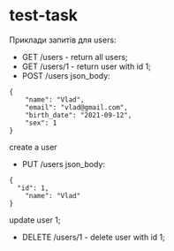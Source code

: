 # test-task
Приклади запитів для users:
- GET /users - return all users;
- GET /users/1 - return user with id 1;
- POST /users 
json_body:
```
{
	"name": "Vlad",
	"email": "vlad@gmail.com",
	"birth_date": "2021-09-12",
	"sex": 1
}
```
create a user
- PUT /users 
json_body:
```
{
  "id": 1,
	"name": "Vlad"
}
```
update user 1;
- DELETE /users/1 - delete user with id 1;
